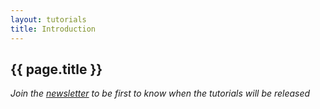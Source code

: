 ```yaml
---
layout: tutorials
title: Introduction
---
```


## {{ page.title }}

_Join the [newsletter](/) to be first to know when the tutorials will be released_ 

